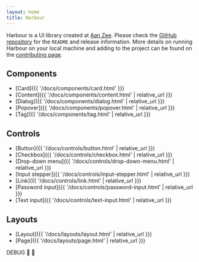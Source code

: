 ```yaml
---
layout: home
title: Harbour
---
```

Harbour is a UI library created at [Aan Zee](https://www.aanzee.nl). Please check the [GitHub repository](https://github.com/AanZee/harbour) for the `README` and release information. More details on running Harbour on your local machine and adding to the project can be found on the [contributing page](https://github.com/AanZee/harbour/blob/master/docs/CONTRIBUTING.md).

## Components

* [Card]({{ '/docs/components/card.html' }})
* [Content]({{ '/docs/components/content.html' | relative_url }})
* [Dialog]({{ '/docs/components/dialog.html' | relative_url }})
* [Popover]({{ '/docs/components/popover.html' | relative_url }})
* [Tag]({{ '/docs/components/tag.html' | relative_url }})

## Controls

* [Button]({{ '/docs/controls/button.html' | relative_url }})
* [Checkbox]({{ '/docs/controls/checkbox.html' | relative_url }})
* [Drop-down menu]({{ '/docs/controls/drop-down-menu.html' | relative_url }})
* [Input stepper]({{ '/docs/controls/input-stepper.html' | relative_url }})
* [Link]({{ '/docs/controls/link.html' | relative_url }})
* [Password input]({{ '/docs/controls/password-input.html' | relative_url }})
* [Text input]({{ '/docs/controls/text-input.html' | relative_url }})

## Layouts

* [Layout]({{ '/docs/layouts/layout.html' | relative_url }})
* [Page]({{ '/docs/layouts/page.html' | relative_url }})

DEBUG 💩 🎉